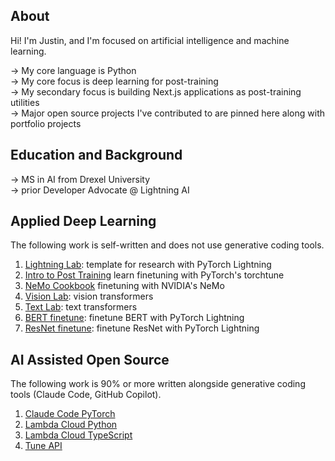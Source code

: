 ## About
Hi! I'm Justin, and I'm focused on artificial intelligence and machine learning. 

→ My core language is Python<br/>
→ My core focus is deep learning for post-training <br/>
→ My secondary focus is building Next.js applications as post-training utilities<br/>
→ Major open source projects I've contributed to are pinned here along with portfolio projects

## Education and Background

→ MS in AI from Drexel University <br/>
→ prior Developer Advocate @ Lightning AI 

## Applied Deep Learning

The following work is self-written and does not use generative coding tools. 

1. [Lightning Lab](https://github.com/jxtngx/lightning-lab): template for research with PyTorch Lightning
2. [Intro to Post Training](https://github.com/jxtngx/intro-to-post-training) learn finetuning with PyTorch's torchtune
3. [NeMo Cookbook](https://github.com/jxtngx/nemo-cookbook) finetuning with NVIDIA's NeMo
4. [Vision Lab](https://github.com/jxtngx/vision-lab): vision transformers
5. [Text Lab](https://github.com/jxtngx/text-lab): text transformers
6. [BERT finetune](https://github.com/jxtngx/bert-finetune): finetune BERT with PyTorch Lightning
7. [ResNet finetune](https://github.com/jxtngx/resnet-finetune): finetune ResNet with PyTorch Lightning

## AI Assisted Open Source

The following work is 90% or more written alongside generative coding tools (Claude Code, GitHub Copilot).

1. [Claude Code PyTorch](https://github.com/jxtngx/claude-code-pytorch)
2. [Lambda Cloud Python](https://github.com/jxtngx/lambda-cloud-python)
3. [Lambda Cloud TypeScript](https://github.com/jxtngx/lambda-cloud-typescript)
4. [Tune API](https://github.com/theosis-ai/tuneapi)
